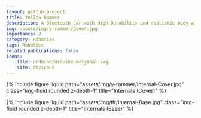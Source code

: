 ```yaml
---
layout: github-project
title: Yellow Rammer
description: A Bluetooth Car with High Durability and realistic body with lights
img: assets/img/y-rammer/Cover.jpg
importance: 2
category: Robotics
tags: Robotics
related_publications: false
icons:
  - file: arduino/arduino-original.svg
    site: devicons
---
```



{% include figure.liquid path="assets/img/y-rammer/Internal-Cover.jpg" class="img-fluid rounded z-depth-1" title="Internals (Cover)" %}


{% include figure.liquid path="assets/img/lfr/Internal-Base.jpg" class="img-fluid rounded z-depth-1" title="Internals (Base)" %}